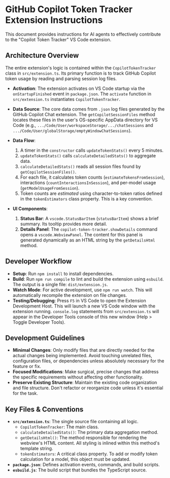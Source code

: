 # GitHub Copilot Token Tracker Extension Instructions

This document provides instructions for AI agents to effectively contribute to the "Copilot Token Tracker" VS Code extension.

## Architecture Overview

The entire extension's logic is contained within the `CopilotTokenTracker` class in `src/extension.ts`. Its primary function is to track GitHub Copilot token usage by reading and parsing session log files.

- **Activation**: The extension activates on VS Code startup via the `onStartupFinished` event in `package.json`. The `activate` function in `src/extension.ts` instantiates `CopilotTokenTracker`.

- **Data Source**: The core data comes from `.json` log files generated by the GitHub Copilot Chat extension. The `getCopilotSessionFiles` method locates these files in the user's OS-specific AppData directory for VS Code (e.g., `.../Code/User/workspaceStorage/.../chatSessions` and `.../Code/User/globalStorage/emptyWindowChatSessions`).

- **Data Flow**:
  1. A timer in the `constructor` calls `updateTokenStats()` every 5 minutes.
  2. `updateTokenStats()` calls `calculateDetailedStats()` to aggregate data.
  3. `calculateDetailedStats()` reads all session files found by `getCopilotSessionFiles()`.
  4. For each file, it calculates token counts (`estimateTokensFromSession`), interactions (`countInteractionsInSession`), and per-model usage (`getModelUsageFromSession`).
  5. Token counts are *estimated* using character-to-token ratios defined in the `tokenEstimators` class property. This is a key convention.

- **UI Components**:
  1. **Status Bar**: A `vscode.StatusBarItem` (`statusBarItem`) shows a brief summary. Its tooltip provides more detail.
  2. **Details Panel**: The `copilot-token-tracker.showDetails` command opens a `vscode.WebviewPanel`. The content for this panel is generated dynamically as an HTML string by the `getDetailsHtml` method.

## Developer Workflow

- **Setup**: Run `npm install` to install dependencies.
- **Build**: Run `npm run compile` to lint and build the extension using `esbuild`. The output is a single file: `dist/extension.js`.
- **Watch Mode**: For active development, use `npm run watch`. This will automatically recompile the extension on file changes.
- **Testing/Debugging**: Press `F5` in VS Code to open the Extension Development Host. This will launch a new VS Code window with the extension running. `console.log` statements from `src/extension.ts` will appear in the Developer Tools console of this new window (Help > Toggle Developer Tools).

## Development Guidelines

- **Minimal Changes**: Only modify files that are directly needed for the actual changes being implemented. Avoid touching unrelated files, configuration files, or dependencies unless absolutely necessary for the feature or fix.
- **Focused Modifications**: Make surgical, precise changes that address the specific requirements without affecting other functionality.
- **Preserve Existing Structure**: Maintain the existing code organization and file structure. Don't refactor or reorganize code unless it's essential for the task.

## Key Files & Conventions

- **`src/extension.ts`**: The single source file containing all logic.
  - `CopilotTokenTracker`: The main class.
  - `calculateDetailedStats()`: The primary data aggregation method.
  - `getDetailsHtml()`: The method responsible for rendering the webview's HTML content. All styling is inlined within this method's template string.
  - `tokenEstimators`: A critical class property. To add or modify token calculation for a model, this object must be updated.
- **`package.json`**: Defines activation events, commands, and build scripts.
- **`esbuild.js`**: The build script that bundles the TypeScript source.